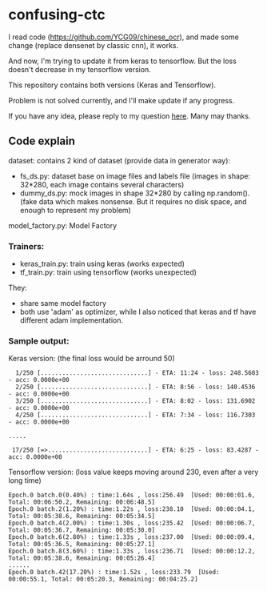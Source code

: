 # confusing-ctc

I read code (https://github.com/YCG09/chinese_ocr), and made some change (replace densenet by classic cnn), it works.

And now, I'm trying to update it from keras to tensorflow. But the loss doesn't decrease in my tensorflow version.

This repository contains both versions (Keras and Tensorflow).

Problem is not solved currently, and I'll make update if any progress.

If you have any idea, please reply to my question [here](https://stackoverflow.com/questions/51766943/ctc-loss-doesnt-decrease-using-tensorflow-while-it-decreases-using-keras). Many may thanks.

## Code explain
dataset: contains 2 kind of dataset (provide data in generator way):
* fs_ds.py: dataset base on image files and labels file (images in shape: 32*280, each image contains several characters)
* dummy_ds.py: mock images in shape 32*280 by calling np.random(). (fake data which makes nonsense. But it requires no disk space, and enough to represent my problem)


model_factory.py: Model Factory

### Trainers:
* keras_train.py: train using keras (works expected)
* tf_train.py: train using tensorflow (works unexpected)

They:
 * share same model factory
 * both use 'adam' as optimizer, while I also noticed that keras and tf have different adam implementation. 

### Sample output:
Keras version: (the final loss would be arround 50)
```
  1/250 [..............................] - ETA: 11:24 - loss: 248.5603 - acc: 0.0000e+00
  2/250 [..............................] - ETA: 8:56 - loss: 140.4536 - acc: 0.0000e+00 
  3/250 [..............................] - ETA: 8:02 - loss: 131.6902 - acc: 0.0000e+00
  4/250 [..............................] - ETA: 7:34 - loss: 116.7303 - acc: 0.0000e+00

.....

 17/250 [=>............................] - ETA: 6:25 - loss: 83.4287 - acc: 0.0000e+00
 ```
 
 Tensorflow version: (loss value keeps moving around 230, even after a very long time)
``` 
Epoch.0 batch.0(0.40%) : time:1.64s , loss:256.49  [Used: 00:00:01.6, Total: 00:06:50.2, Remaining: 00:06:48.5]
Epoch.0 batch.2(1.20%) : time:1.22s , loss:238.10  [Used: 00:00:04.1, Total: 00:05:38.6, Remaining: 00:05:34.5]
Epoch.0 batch.4(2.00%) : time:1.30s , loss:235.42  [Used: 00:00:06.7, Total: 00:05:36.7, Remaining: 00:05:30.0]
Epoch.0 batch.6(2.80%) : time:1.33s , loss:237.00  [Used: 00:00:09.4, Total: 00:05:36.5, Remaining: 00:05:27.1]
Epoch.0 batch.8(3.60%) : time:1.33s , loss:236.71  [Used: 00:00:12.2, Total: 00:05:38.6, Remaining: 00:05:26.4]
......
Epoch.0 batch.42(17.20%) : time:1.52s , loss:233.79  [Used: 00:00:55.1, Total: 00:05:20.3, Remaining: 00:04:25.2]

```
